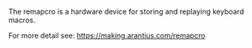 The remapcro is a hardware device for storing and replaying keyboard macros.

For more detail see: https://making.arantius.com/remapcro
